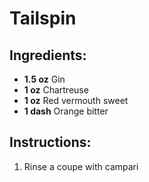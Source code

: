 # Tailspin

## Ingredients:
- **1.5 oz** Gin
- **1 oz** Chartreuse
- **1 oz** Red vermouth sweet
- **1 dash** Orange bitter

## Instructions:
1. Rinse a coupe with campari
